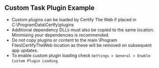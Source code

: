 ﻿Custom Task Plugin Example
---------------------------------

- Custom plugins can be loaded by Certify The Web if placed in C:\ProgramData\Certfy\plugins
- Additional dependency DLLs must also be copied to the same location. Minimising your dependencies is recommended.
- Do not copy plugins or content to the main \Program Files\CertifyTheWeb location as these will be removed on subsequent app updates.
- To enable custom plugin loading check `Settings > General > Enable Custom Plugin Loading`.